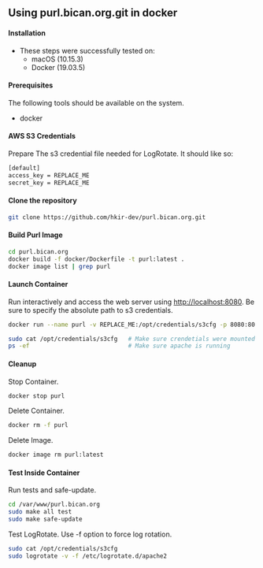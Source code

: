 ## Using purl.bican.org.git in docker

#### Installation

- These steps were successfully tested on:
    - macOS (10.15.3)
    - Docker (19.03.5)

#### Prerequisites

The following tools should be available on the system.

- docker

#### AWS S3 Credentials

Prepare The s3 credential file needed for LogRotate. It should like so: 

```sh
[default]
access_key = REPLACE_ME
secret_key = REPLACE_ME
```

#### Clone the repository

```sh
git clone https://github.com/hkir-dev/purl.bican.org.git
```

#### Build Purl Image

```sh
cd purl.bican.org
docker build -f docker/Dockerfile -t purl:latest .
docker image list | grep purl 
```

#### Launch Container

Run interactively and access the web server using [http://localhost:8080](http://localhost:8080).
Be sure to specify the absolute path to s3 credentials.

```sh
docker run --name purl -v REPLACE_ME:/opt/credentials/s3cfg -p 8080:80 -it purl:latest /bin/bash

sudo cat /opt/credentials/s3cfg   # Make sure crendetials were mounted properly
ps -ef                            # Make sure apache is running
```

#### Cleanup

Stop Container.

```sh
docker stop purl
```

Delete Container.

```sh
docker rm -f purl
```

Delete Image.

```sh
docker image rm purl:latest
```

#### Test Inside Container

Run tests and safe-update.

```sh
cd /var/www/purl.bican.org
sudo make all test
sudo make safe-update
```

Test LogRotate. Use -f option to force log rotation.

```sh
sudo cat /opt/credentials/s3cfg
sudo logrotate -v -f /etc/logrotate.d/apache2
```
